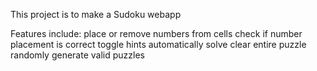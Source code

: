 This project is to make a Sudoku webapp

Features include:
place or remove numbers from cells
check if number placement is correct
toggle hints
automatically solve
clear entire puzzle
randomly generate valid puzzles
